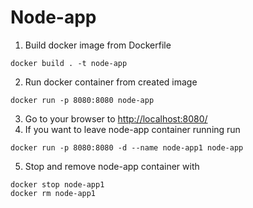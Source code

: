 # Node-app

1. Build docker image from Dockerfile
```shell
docker build . -t node-app
```
2. Run docker container from created image
```shell
docker run -p 8080:8080 node-app
```
3. Go to your browser to [http://localhost:8080/](http://localhost:8080/)
4. If you want to leave node-app container running run
```shell
docker run -p 8080:8080 -d --name node-app1 node-app
```
5. Stop and remove node-app container with
```shell
docker stop node-app1
docker rm node-app1
```